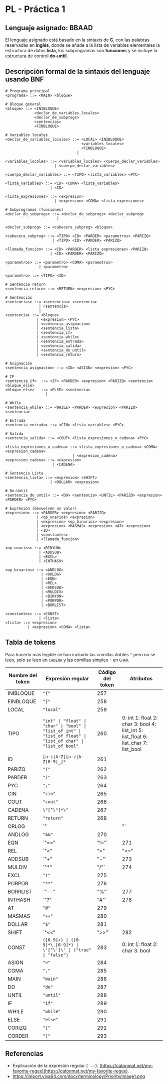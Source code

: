 # PL - Práctica 1

## Lenguaje asignado: BBAAD
El lenguaje asignado está basado en la sintaxis de **C**, con las palabras reservadas en **inglés**, donde se añade a la lista de variables elementales la estructura de datos **lista**, los subprogramas son **funciones** y se incluye la estructura de control **do-until**.

## Descripción formal de la sintaxis del lenguaje usando BNF

```
# Programa principal
<programa> ::= <MAIN> <bloque>

# Bloque general
<bloque> ::= <INIBLOQUE>
             <declar_de_variables_locales>
             <declar_de_subprogs>
             <sentencias>
             <FINBLOQUE>

# Variables locales
<declar_de_variables_locales> ::= <LOCAL> <INIBLOQUE>
                                  <variables_locales>
                                  <FINBLOQUE>
                                |

<variables_locales> ::= <variables_locales> <cuerpo_declar_variables>
                      | <cuerpo_declar_variables>

<cuerpo_declar_variables> ::= <TIPO> <lista_variables> <PYC>

<lista_variables> ::= <ID> <COMA> <lista_variables>
                    | <ID>

<lista_expresiones> ::= <expresion>
                      | <expresion> <COMA> <lista_expresiones>

# Subprogramas (funciones)
<declar_de_subprogs> ::= <declar_de_subprogs> <declar_subprog>
                       |

<declar_subprog> ::= <cabecera_subprog> <bloque>

<cabecera_subprog> ::= <TIPO> <ID> <PARDER> <parametros> <PARIZQ>
                     | <TIPO> <ID> <PARDER> <PARIZQ>

<llamada_funcion> ::= <ID> <PARDER> <lista_expresiones> <PARIZQ>
                    | <ID> <PARDER> <PARIZQ>

<parametros> ::= <parametro> <COMA> <parametros>
               | <parametro>

<parametro> ::= <TIPO> <ID>

# Sentencia return
<sentencia_return> ::= <RETURN> <expresion> <PYC>

# Sentencias
<sentencias> ::= <sentencias> <sentencia>
               | <sentencia>
               |
<sentencia> ::= <bloque>
              | <expresion> <PYC>
              | <sentencia_asignacion>
              | <sentencia_lista>
              | <sentencia_if>
              | <sentencia_while>
              | <sentencia_entrada>
              | <sentencia_salida>
              | <sentencia_do_until>
              | <sentencia_return>

# Asignación
<sentencia_asignacion> ::= <ID> <ASIGN> <expresion> <PYC>

# IF
<sentencia_if>  ::= <IF> <PARDER> <expresion> <PARIZQ> <sentencia> <bloque_else>
<bloque_else>   ::= <ELSE> <sentencia>
                  |

# While
<sentencia_while> ::= <WHILE> <PARDER> <expresion> <PARIZQ> <sentencia>

# Entrada
<sentencia_entrada> ::= <CIN> <lista_variables> <PYC>

# Salida
<sentencia_salida> ::= <COUT> <lista_expresiones_o_cadena> <PYC>

<lista_expresiones_o_cadena> ::= <lista_expresiones_o_cadena> <COMA> <expresion_cadena>
                              | <expresion_cadena>
<expresion_cadena> ::= <expresion>
                     | <CADENA>

# Sentencia Lista
<sentencia_lista> ::= <expresion> <SHIFT>
                    | <DOLLAR> <expresion>

# Do-Until
<sentencia_do_until> ::= <DO> <sentencia> <UNTIL> <PARIZQ> <expresion> <PARDER> <PYC>

# Expresión (devuelven un valor)
<expresion> ::= <PARDER> <expresion> <PARIZQ>
              | <op_unarios> <expresion>
              | <expresion> <op_binarios> <expresion>
              | <expresion> <MASMAS> <expresion> <AT> <expresion>
              | <ID>
              | <constantes>
              | <llamada_funcion>

<op_unarios> ::= <BINYUN>
               | <ADDSUB>
               | <EXCL>
               | <INTHASH>

<op_binarios> ::= <ANDLOG>
                | <ORLOG>
                | <EQN>
                | <REL>
                | <ADDSUB>
                | <MULDIV>
                | <BINYUN>
                | <PORPOR>
                | <BORLIST>

<constantes> ::= <CONST>
               | <lista>
<lista> ::= <expresion>
          | <expresion> <COMA> <lista>
```

## Tabla de tokens

Para hacerlo más legible se han incluido las comillas dobles `"` pero no se leen, solo se leen en `CADENA` y las comillas simples `'` en `CHAR`.

| Nombre del token | Expresión regular | Código del token | Atributos |
|------------------|-------------------------------------------------|------------------|---------------------------------------------------------|
| INIBLOQUE  | `"{"` | 257 | |
| FINBLOQUE  | `"}"` | 258 | |
| LOCAL      | `"local"` | 259 | |
| TIPO | `"int" \| "float" \| "char" \| "bool" \| "list_of int" \| "list_of float" \| "list_of char" \| "list_of bool"` | 260 | 0: int 1: float 2: char 3: bool 4: list_int 5: list_float 6: list_char 7: list_bool                        |
| ID         | `[a-z\|A-Z][a-z\|A-Z\|0-9\|_]*` | 261 | |
| PARIZQ     | `"("` | 262 | |
| PARDER     | `")"` | 263 | |
| PYC        | `";"` | 264 | |
| CIN        | `"cin"` | 265 | |
| COUT       | `"cout"` | 266 | |
| CADENA     | `\"[^\"]*\"` | 267 | |
| RETURN     | `"return"` | 268 | |
| ORLOG      | `"||"` | 269 | |
| ANDLOG     | `"&&"` | 270 | |
| EQN        | `"=="|"!="` | 271 | $0: == 1: !=$ |
| REL        | `"<"|">"|"<="|">="` | 272 | $0: < 1: > 2: <= 3: >= $ |
| ADDSUB     | `"+"|"-"` | 273 | 0: + 1: - |
| MULDIV     | `"*"|"/"` | 274 | 0: * 1: / |
| EXCL       | `"!"` | 275 | |
| PORPOR     | `"**"` | 276 | |
| BORRLIST   | `"--"|"%"` | 277 | $ 0: -- 1: % $ |
| INTHASH    | `"?"|"#"` | 278 | $0: ? 1: # $ |
| AT         | `"@"`   | 279 | |
| MASMAS     | `"++"`  | 280 | |
| DOLLAR     | `"$"`   | 281 | |
| SHIFT      | `"<<"|">>"` | 282 | 0: << 1: >> |
| CONST      | `([0-9]+) \| ([0-9]*\.[0-9]*) \| \'[^\']\' \| ("true" \| "false")` | 283 | 0: int 1: float 2: char 3: bool |
| ASIGN      | `"="` | 284 | |
| COMA       | `","` | 285 | |
| MAIN       | `"main"` | 286 | |
| DO         | `"do"` | 287 | |
| UNTIL      | `"until"` | 288 | |
| IF         | `"if"` | 289 | |
| WHILE      | `"while"` | 290 | |
| ELSE       | `"else"` | 291 | |
| CORIZQ     | `"["` | 292 | |
| CORDER     | `"]"` | 293 | |



## Referencias

- Explicación de la expresión regular `[ -~]`: [https://catonmat.net/my-favorite-regex](https://catonmat.net/my-favorite-regex).
- https://import.viva64.com/docx/terminology/Priority/image1.png
